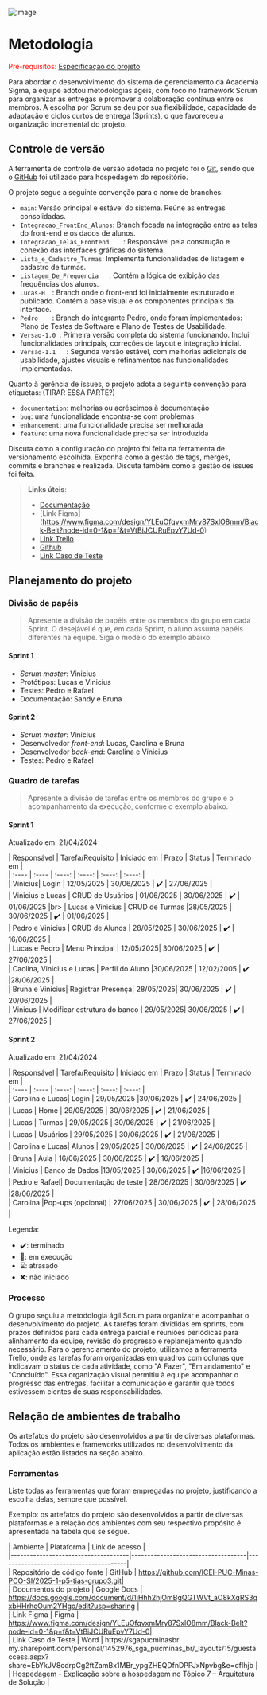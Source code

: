 ![image](https://github.com/user-attachments/assets/bff42400-653f-4763-acc7-e1e0b7e42f56)
# Metodologia <br>

<span style="color:red">Pré-requisitos: <a href="02-Especificacao.md"> Especificação do projeto</a></span>

Para abordar o desenvolvimento do sistema de gerenciamento da Academia Sigma, a equipe adotou metodologias ágeis, com foco no framework Scrum para organizar as entregas e promover a colaboração contínua entre os membros. A escolha por Scrum se deu por sua flexibilidade, capacidade de adaptação e ciclos curtos de entrega (Sprints), o que favoreceu a organização incremental do projeto.<br>


## Controle de versão <br>

A ferramenta de controle de versão adotada no projeto foi o [Git](https://git-scm.com/), sendo que o [GitHub](https://github.com) foi utilizado para hospedagem do repositório. <br>

O projeto segue a seguinte convenção para o nome de branches: <br>

- `main`: Versão principal e estável do sistema. Reúne as entregas consolidadas. <br>
- `Integracao_FrontEnd_Alunos`: Branch focada na integração entre as telas do front-end e os dados de alunos. <br>
- `Integracao_Telas_Frontend	`: Responsável pela construção e conexão das interfaces gráficas do sistema. <br>
- `Lista_e_Cadastro_Turmas`: Implementa funcionalidades de listagem e cadastro de turmas. <br>
- `Listagem_De_Frequencia	`: Contém a lógica de exibição das frequências dos alunos. <br>
- `Lucas-H	`: Branch onde o front-end foi inicialmente estruturado e publicado. Contém a base visual e os componentes principais da interface. <br>
- `Pedro	`: Branch do integrante Pedro, onde foram implementados: Plano de Testes de Software e Plano de Testes de Usabilidade. <br>
- `Versao-1.0 `: Primeira versão completa do sistema funcionando. Inclui funcionalidades principais, correções de layout e integração inicial. <br>
- `Versao-1.1	`: Segunda versão estável, com melhorias adicionais de usabilidade, ajustes visuais e refinamentos nas funcionalidades implementadas. <br>

  
Quanto à gerência de issues, o projeto adota a seguinte convenção para etiquetas: (TIRAR ESSA PARTE?)

- `documentation`: melhorias ou acréscimos à documentação
- `bug`: uma funcionalidade encontra-se com problemas
- `enhancement`: uma funcionalidade precisa ser melhorada
- `feature`: uma nova funcionalidade precisa ser introduzida

Discuta como a configuração do projeto foi feita na ferramenta de versionamento escolhida. Exponha como a gestão de tags, merges, commits e branches é realizada. Discuta também como a gestão de issues foi feita.

> **Links úteis**:
> - [Documentação](https://docs.google.com/document/d/1iHhh2hjOmBgQGTWVt_aO8kXqRS3qxbHHrhcOum2YHgo/edit?usp=sharing) <br>
> - [Link Figma] (https://www.figma.com/design/YLEuOfqvxmMry87SxlO8mm/Black-Belt?node-id=0-1&p=f&t=VtBiJCURuEpvY7Ud-0) <br>
> - [Link Trello](https://trello.com/invite/b/6814ae14f3805d476e3b9e53/ATTI436aa969575c9c0f8c9370f0fef8ed8876D1B3AD/black-belt) <br>
> - [Github](https://github.com/ICEI-PUC-Minas-PCO-SI/2025-1-p5-tias-grupo3.git)<br>
> - [Link Caso de Teste](https://sgapucminasbr-my.sharepoint.com/personal/1452976_sga_pucminas_br/_layouts/15/guestaccess.aspx?share=EbYkJV8cdrpCg2ftZamBx1MBr_ypgZHEQDfnDPPJxNpvbg&e=ofIhjb )<br>

## Planejamento do projeto

###  Divisão de papéis

> Apresente a divisão de papéis entre os membros do grupo em cada Sprint. O desejável é que, em cada Sprint, o aluno assuma papéis diferentes na equipe. Siga o modelo do exemplo abaixo:

#### Sprint 1
- _Scrum master_: Vinicius
- Protótipos: Lucas e Vinicius
- Testes: Pedro e Rafael
- Documentação: Sandy e Bruna

#### Sprint 2
- _Scrum master_: Vinicius
- Desenvolvedor _front-end_: Lucas, Carolina e Bruna
- Desenvolvedor _back-end_: Carolina e Vinicius
- Testes: Pedro e Rafael

###  Quadro de tarefas

> Apresente a divisão de tarefas entre os membros do grupo e o acompanhamento da execução, conforme o exemplo abaixo.

#### Sprint 1 <br>

Atualizado em: 21/04/2024

| Responsável   | Tarefa/Requisito  | Iniciado em    | Prazo      | Status | Terminado em |<br>
| :----         |    :----          |      :----:    | :----:     | :----: | :----:       |<br>
| Vinicius| Login  | 12/05/2025      | 30/06/2025                 | ✔️ | 27/06/2025      |<br>
| Vinicius e Lucas | CRUD de Usuários  | 01/06/2025  | 30/06/2025  | ✔️ | 01/06/2025     |br>
| Lucas e Vinicius | CRUD de Turmas	  |28/05/2025 | 30/06/2025   | ✔️ |  01/06/2025      |<br>
| Pedro e Vinicius | CRUD de Alunos	  | 28/05/2025 | 30/06/2025  | ✔️ | 16/06/2025       |<br>
| Lucas e Pedro | Menu Principal	    | 12/05/2025| 30/06/2025     | ✔️  |   27/06/2025  |<br>
| Caolina, Vinicius e Lucas   | Perfil do Aluno	 |30/06/2025 | 12/02/2005 | ✔️  |28/06/2025 |<br>
| Bruna e Vinicius| Registrar Presença| 28/05/2025| 30/06/2025   | ✔️  | 20/06/2025      |<br>
| Vinicus | Modificar estrutura do banco | 29/05/2025| 30/06/2025 | ✔️  |  27/06/2025    |<br>

#### Sprint 2 <br>

Atualizado em: 21/04/2024

| Responsável   | Tarefa/Requisito | Iniciado em    | Prazo      | Status | Terminado em    | <br>
| :----         |    :----         |      :----:    | :----:     | :----: | :----:          | <br>
| Carolina e Lucas| 	Login     | 29/05/2025      |30/06/2025 | ✔️    | 24/06/2025     |<br>
| Lucas         |   Home	    | 29/05/2025    | 30/06/2025 | ✔️    |  21/06/2025    | <br>
| Lucas         |   Turmas	  | 29/05/2025    | 30/06/2025 | ✔️    |  21/06/2025    |<br>
| Lucas         |   Usuários	|  29/05/2025   | 30/06/2025 | ✔️  |   21/06/2025     |<br>
| Carolina e Lucas|   Alunos		|  29/05/2025 | 30/06/2025 | ✔️  |   24/06/2025    |<br>
| Bruna         |    Aula	    |  16/06/2025   | 30/06/2025 | ✔️  |  16/06/2025      |<br>
| Vinicius      | Banco de Dados  |13/05/2025 | 30/06/2025 | ✔️  |16/06/2025    |<br>
| Pedro e Rafael|	Documentação de teste |  28/06/2025   | 30/06/2025 | ✔️  |28/06/2025  |<br>
| Carolina      |Pop-ups (opcional)	 |  27/06/2025 | 30/06/2025 | ✔️ | 28/06/2025  |<br>




Legenda:
- ✔️: terminado
- 📝: em execução
- ⌛: atrasado
- ❌: não iniciado




### Processo <br>

O grupo seguiu a metodologia ágil Scrum para organizar e acompanhar o desenvolvimento do projeto. As tarefas foram divididas em sprints, com prazos definidos para cada entrega parcial e reuniões periódicas para alinhamento da equipe, revisão do progresso e replanejamento quando necessário. 
Para o gerenciamento do projeto, utilizamos a ferramenta Trello, onde as tarefas foram organizadas em quadros com colunas que indicavam o status de cada atividade, como "A Fazer", "Em andamento" e "Concluído". Essa organização visual permitiu à equipe acompanhar o progresso das entregas, facilitar a comunicação e garantir que todos estivessem cientes de suas responsabilidades. <br>

## Relação de ambientes de trabalho<br>

Os artefatos do projeto são desenvolvidos a partir de diversas plataformas. Todos os ambientes e frameworks utilizados no desenvolvimento da aplicação estão listados na seção abaixo.<br>

### Ferramentas<br>

Liste todas as ferramentas que foram empregadas no projeto, justificando a escolha delas, sempre que possível.<br>

Exemplo: os artefatos do projeto são desenvolvidos a partir de diversas plataformas e a relação dos ambientes com seu respectivo propósito é apresentada na tabela que se segue.<br>

| Ambiente                            | Plataforma                         | Link de acesso                         |<br>
|-------------------------------------|------------------------------------|----------------------------------------|<br>
| Repositório de código fonte         | GitHub                             | https://github.com/ICEI-PUC-Minas-PCO-SI/2025-1-p5-tias-grupo3.git|<br>
| Documentos do projeto               | Google Docs                        | https://docs.google.com/document/d/1iHhh2hjOmBgQGTWVt_aO8kXqRS3qxbHHrhcOum2YHgo/edit?usp=sharing |<br>
| Link Figma                          | Figma                              | https://www.figma.com/design/YLEuOfqvxmMry87SxlO8mm/Black-Belt?node-id=0-1&p=f&t=VtBiJCURuEpvY7Ud-0| <br>
| Link Caso de Teste                  | Word                               | https://sgapucminasbr my.sharepoint.com/personal/1452976_sga_pucminas_br/_layouts/15/guestaccess.aspx?share=EbYkJV8cdrpCg2ftZamBx1MBr_ypgZHEQDfnDPPJxNpvbg&e=ofIhjb  | <br>
| Hospedagem - Explicação sobre a hospedagem no Tópico 7 – Arquitetura de Solução |<br>

 
